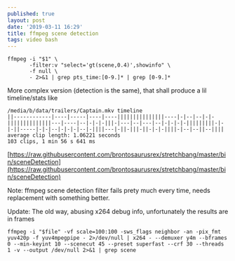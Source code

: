 ```yaml
---
published: true
layout: post
date: '2019-03-11 16:29'
title: ffmpeg scene detection
tags: video bash
---
```

    ffmpeg -i "$1" \
           -filter:v "select='gt(scene,0.4)',showinfo" \
           -f null \
           - 2>&1 | grep pts_time:[0-9.]* | grep [0-9.]*

More complex version (detection is the same), that shall produce a lil timeline/stats like

    /media/b/data/trailers/Captain.mkv timeline
    ||------------|----|-----|----|----|||||||||||||||----|-|--|--|-|-||||||||||||||---|----|--|-|-|-|||-|---|--|---|--|-|-|-|-|||||||||-|-|-||-----|-|-|--|-|-|-|--|-||||---|-||-|||-||-|-|-||||-|--|--||--||||
    average clip length: 1.06221 seconds
    103 clips, 1 min 56 s 641 ms

[https://raw.githubusercontent.com/brontosaurusrex/stretchbang/master/bin/sceneDetection](https://raw.githubusercontent.com/brontosaurusrex/stretchbang/master/bin/sceneDetection)

Note: ffmpeg scene detection filter fails prety much every time, needs replacement with something better.

Update: The old way, abusing x264 debug info, unfortunately the results are in frames

    ffmpeg -i "$file" -vf scale=100:100 -sws_flags neighbor -an -pix_fmt yuv420p -f yuv4mpegpipe - 2>/dev/null | x264 - --demuxer y4m --bframes 0 --min-keyint 10 --scenecut 45 --preset superfast --crf 30 --threads 1 -v --output /dev/null 2>&1 | grep scene
